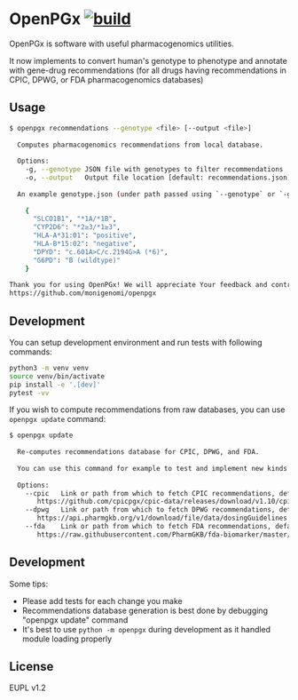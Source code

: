 # OpenPGx [![build](https://github.com/monigenomi/openpgx/workflows/CI/badge.svg)](https://github.com/monigenomi/openpgx/actions) 

OpenPGx is software with useful pharmacogenomics utilities.

It now implements to convert human's genotype to phenotype and annotate with gene-drug recommendations (for all drugs having recommendations in CPIC, DPWG, or FDA pharmacogenomics databases)

## Usage

```sh
$ openpgx recommendations --genotype <file> [--output <file>]
  
  Computes pharmacogenomics recommendations from local database.
    
  Options:
    -g, --genotype JSON file with genotypes to filter recommendations
    -o, --output   Output file location [default: recommendations.json] 
  
  An example genotype.json (under path passed using `--genotype` or `-g` flag):
  
    {
      "SLCO1B1", "*1A/*1B",
      "CYP2D6": "*2≥3/*1≥3",
      "HLA-A*31:01": "positive",
      "HLA-B*15:02": "negative",
      "DPYD": "c.601A>C/c.2194G>A (*6)",
      "G6PD": "B (wildtype)"
    }
  
Thank you for using OpenPGx! We will appreciate Your feedback and contributions at:
https://github.com/monigenomi/openpgx
```

## Development

You can setup development environment and run tests with following commands:

```sh
python3 -m venv venv
source venv/bin/activate
pip install -e '.[dev]'
pytest -vv
```

If you wish to compute recommendations from raw databases, you can use `openpgx update` command:

```sh
$ openpgx update
  
  Re-computes recommendations database for CPIC, DPWG, and FDA.
  
  You can use this command for example to test and implement new kinds of recommendation.
  
  Options:
    --cpic   Link or path from which to fetch CPIC recommendations, default:
       https://github.com/cpicpgx/cpic-data/releases/download/v1.10/cpic_db_dump-v1.10_inserts.sql.gz
    --dpwg   Link or path from which to fetch DPWG recommendations, default:
       https://api.pharmgkb.org/v1/download/file/data/dosingGuidelines.json.zip
    --fda    Link or path from which to fetch FDA recommendations, default:
       https://raw.githubusercontent.com/PharmGKB/fda-biomarker/master/fda_pgx_associations_table.json
```

## Development

Some tips:

- Please add tests for each change you make
- Recommendations database generation is best done by debugging "openpgx update" command
- It's best to use `python -m openpgx` during development as it handled module loading properly

## License

EUPL v1.2
